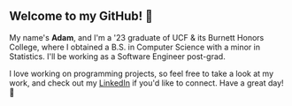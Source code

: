 ## Welcome to my GitHub! 👋

My name's **Adam**, and I'm a '23 graduate of UCF & its Burnett Honors College, where I obtained a B.S. in Computer Science with a minor in Statistics. I'll be working as a Software Engineer post-grad.

I love working on programming projects, so feel free to take a look at my work, and check out my [LinkedIn](https://www.linkedin.com/in/adam-n-fernandes/) if you'd like to connect. Have a great day! 🙂
